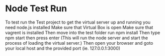 Node Test Run
=====
To test run the Test project to get the virtual server up and running you need node.js installed
Make sure that Virtual Box is open
Make sure that vagrent is installed
Then move into the test folder run npm install
Then type npm start then press enter (This will run the node server and start the process of loading the virtual server.)
Then open your browser and goto your local host and the provided port (ie. 127.0.0.1:3000)
